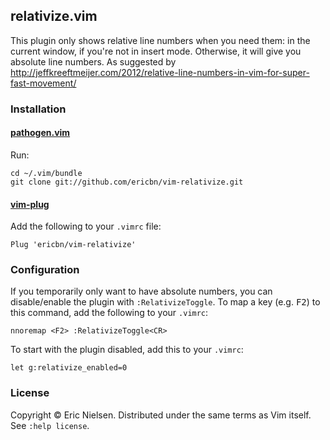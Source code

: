 ## relativize.vim

This plugin only shows relative line numbers when you need them: in the current window, if you're not in insert mode. Otherwise, it will give you absolute line numbers. As suggested by http://jeffkreeftmeijer.com/2012/relative-line-numbers-in-vim-for-super-fast-movement/

### Installation

#### [pathogen.vim](https://github.com/tpope/vim-pathogen)

Run:

    cd ~/.vim/bundle
    git clone git://github.com/ericbn/vim-relativize.git

#### [vim-plug](https://github.com/junegunn/vim-plug)

Add the following to your `.vimrc` file:

    Plug 'ericbn/vim-relativize'

### Configuration

If you temporarily only want to have absolute numbers, you can disable/enable the plugin with `:RelativizeToggle`. To map a key (e.g. <kbd>F2</kbd>) to this command, add the following to your `.vimrc`:

    nnoremap <F2> :RelativizeToggle<CR>

To start with the plugin disabled, add this to your `.vimrc`:

    let g:relativize_enabled=0

### License

Copyright © Eric Nielsen. Distributed under the same terms as Vim itself.
See `:help license`.
